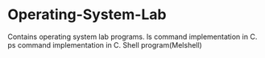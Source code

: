 Operating-System-Lab
====================
Contains operating system lab programs.
ls command implementation in C.
ps command implementation in C.
Shell program(Melshell)
